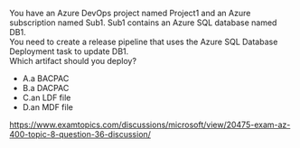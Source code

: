 You have an Azure DevOps project named Project1 and an Azure subscription named Sub1. Sub1 contains an Azure SQL database named DB1.<br/>You need to create a release pipeline that uses the Azure SQL Database Deployment task to update DB1.<br/>Which artifact should you deploy?<br/><ul><li class="multi-choice-item"><span class="multi-choice-letter" data-choice-letter="A">A.</span>a BACPAC</li><li class="multi-choice-item correct-hidden"><span class="multi-choice-letter" data-choice-letter="B">B.</span>a DACPAC</li><li class="multi-choice-item"><span class="multi-choice-letter" data-choice-letter="C">C.</span>an LDF file</li><li class="multi-choice-item"><span class="multi-choice-letter" data-choice-letter="D">D.</span>an MDF file</li></ul><p><a href="https://www.examtopics.com/discussions/microsoft/view/20475-exam-az-400-topic-8-question-36-discussion/">https://www.examtopics.com/discussions/microsoft/view/20475-exam-az-400-topic-8-question-36-discussion/</a></p><script src="https://giscus.app/client.js"                    data-repo="azsamples/az204"                    data-repo-id="R_kgDOMRXzDQ"                    data-category="General"                    data-category-id="DIC_kwDOMRXzDc4Cgi27"                    data-mapping="pathname"                    data-strict="0"                    data-reactions-enabled="0"                    data-emit-metadata="0"                    data-input-position="bottom"                    data-theme="preferred_color_scheme"                    data-lang="en"                    crossorigin="anonymous"                    async>                    </script>